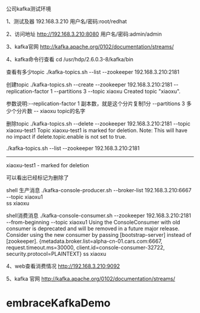 公司kafka测试环境

1、测试及器
192.168.3.210  用户名/密码:root/redhat

2、访问地址
http://192.168.3.210:8080   用户名/密码:admin/admin

3、kafka官网
http://kafka.apache.org/0102/documentation/streams/


4、kafka命令行查看
cd /usr/hdp/2.6.0.3-8/kafka/bin

查看有多少topic
./kafka-topics.sh --list --zookeeper 192.168.3.210:2181

创建topic
./kafka-topics.sh --create --zookeeper 192.168.3.210:2181 --replication-factor 1 --partitions 3 --topic xiaoxu
Created topic "xiaoxu".

参数说明:--replication-factor 1  副本数，就是这个分片复制1分
        --partitions 3  多少个分片数
        -- xiaoxu  topic的名字

删除topic
./kafka-topics.sh --delete --zookeeper 192.168.3.210:2181  --topic xiaoxu-test1
Topic xiaoxu-test1 is marked for deletion.
Note: This will have no impact if delete.topic.enable is not set to true.


./kafka-topics.sh --list --zookeeper 192.168.3.210:2181
*******
xiaoxu-test1 - marked for deletion

可以看出已经标记为删除了


shell 生产消息
./kafka-console-producer.sh --broker-list 192.168.3.210:6667 --topic xiaoxu1    
ss
xiaoxu


shell消费消息
./kafka-console-consumer.sh --zookeeper 192.168.3.210:2181 --from-beginning --topic xiaoxu1
Using the ConsoleConsumer with old consumer is deprecated and will be removed in a future major release. Consider using the new consumer by passing [bootstrap-server] instead of [zookeeper].
{metadata.broker.list=alpha-cn-01.cars.com:6667, request.timeout.ms=30000, client.id=console-consumer-32722, security.protocol=PLAINTEXT}
ss
xiaoxu


4、web查看消费情况
http://192.168.3.210:9092


5、kafka 官网
http://kafka.apache.org/0102/documentation/streams/










# embraceKafkaDemo
